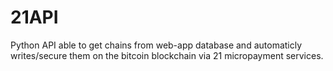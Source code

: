 # 21API

Python API able to get chains from web-app database and automaticly
writes/secure them on the bitcoin blockchain via 21 micropayment services.
